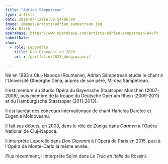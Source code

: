 ```yaml
---
title: "Adrian Sâmpetrean"
type: artists
date: 2018-07-12T16:59:54+06:00
image: images/artists/adrian_sampetrean.jpg
role: Basse
operabase: https://www.operabase.com/artists/adrian-sampetrean-94/fr
submitDate: 
show:
  - role: Leporello
    title: Don Giovanni en 2023
    url : /portfolio/2023_dongiovanni/

---
```


Né en 1983 à Cluj-Napoca (Roumanie), Adrian Sâmpetrean étudie le chant à l'Université Gheorghe Dima, auprès de son père, Mircea Sâmpetrean.

Il est membre du Studio Opéra du Bayerische Staatsoper München (2007-2008), puis membre de la troupe du Deutsche Oper am Rhein (2009-2011) et du Hamburgische Staatsoper (2011-2013).

Il est lauréat des concours internationaux de chant Hariclea Darclee et Eugenia Moldoveanu.

Il fait ses débuts, en 2003, dans le rôle de Zuniga dans *Carmen* à l'Opéra National de Cluj-Napoca.

Il interprète Leporello dans *Don Giovanni* à l'Opéra de Paris en 2015, pusi à l'Opéra de Monte-Carlo la même année.

Plus récemment, il interprète Selim dans *Le Truc en Italie* de Rossini.